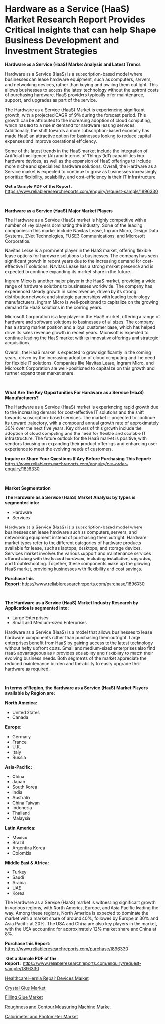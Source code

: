 <p><h1>Hardware as a Service (HaaS) Market Research Report Provides Critical Insights that can help Shape Business Development and Investment Strategies</h1></p><p><strong>Hardware as a Service (HaaS) Market Analysis and Latest Trends</strong></p>
<p><p>Hardware as a Service (HaaS) is a subscription-based model where businesses can lease hardware equipment, such as computers, servers, and networking devices, rather than buying and owning them outright. This allows businesses to access the latest technology without the upfront costs of purchasing hardware. HaaS providers typically offer maintenance, support, and upgrades as part of the service.</p><p>The Hardware as a Service (HaaS) Market is experiencing significant growth, with a projected CAGR of 9% during the forecast period. This growth can be attributed to the increasing adoption of cloud computing, which has led to a rise in demand for hardware leasing services. Additionally, the shift towards a more subscription-based economy has made HaaS an attractive option for businesses looking to reduce capital expenses and improve operational efficiency.</p><p>Some of the latest trends in the HaaS market include the integration of Artificial Intelligence (AI) and Internet of Things (IoT) capabilities into hardware devices, as well as the expansion of HaaS offerings to include more niche and specialized hardware solutions. Overall, the Hardware as a Service market is expected to continue to grow as businesses increasingly prioritize flexibility, scalability, and cost-efficiency in their IT infrastructure.</p></p>
<p><strong>Get a Sample PDF of the Report:&nbsp;</strong> <a href="https://www.reliableresearchreports.com/enquiry/request-sample/1896330">https://www.reliableresearchreports.com/enquiry/request-sample/1896330</a></p>
<p>&nbsp;</p>
<p><strong>Hardware as a Service (HaaS) Major Market Players</strong></p>
<p><p>The Hardware as a Service (HaaS) market is highly competitive with a number of key players dominating the industry. Some of the leading companies in this market include Navitas Lease, Ingram Micro, Design Data Systems, ZNet Technologies, FUSE3 Communications, and Microsoft Corporation.</p><p>Navitas Lease is a prominent player in the HaaS market, offering flexible lease options for hardware solutions to businesses. The company has seen significant growth in recent years due to the increasing demand for cost-effective IT solutions. Navitas Lease has a strong market presence and is expected to continue expanding its market share in the future.</p><p>Ingram Micro is another major player in the HaaS market, providing a wide range of hardware solutions to businesses worldwide. The company has experienced steady growth in sales revenue, driven by its strong distribution network and strategic partnerships with leading technology manufacturers. Ingram Micro is well-positioned to capitalize on the growing demand for HaaS solutions in the coming years.</p><p>Microsoft Corporation is a key player in the HaaS market, offering a range of hardware and software solutions to businesses of all sizes. The company has a strong market position and a loyal customer base, which has helped drive its sales revenue growth in recent years. Microsoft is expected to continue leading the HaaS market with its innovative offerings and strategic acquisitions.</p><p>Overall, the HaaS market is expected to grow significantly in the coming years, driven by the increasing adoption of cloud computing and the need for flexible IT solutions. Companies like Navitas Lease, Ingram Micro, and Microsoft Corporation are well-positioned to capitalize on this growth and further expand their market share.</p></p>
<p>&nbsp;</p>
<p><strong>What Are The Key Opportunities For Hardware as a Service (HaaS) Manufacturers?</strong></p>
<p><p>The Hardware as a Service (HaaS) market is experiencing rapid growth due to the increasing demand for cost-effective IT solutions and the shift towards subscription-based services. The market is projected to continue its upward trajectory, with a compound annual growth rate of approximately 30% over the next five years. Key drivers of this growth include the adoption of cloud computing and the need for flexible and scalable IT infrastructure. The future outlook for the HaaS market is positive, with vendors focusing on expanding their product offerings and enhancing user experience to meet the evolving needs of customers.</p></p>
<p><strong>Inquire or Share Your Questions If Any Before Purchasing This Report:</strong> <a href="https://www.reliableresearchreports.com/enquiry/pre-order-enquiry/1896330">https://www.reliableresearchreports.com/enquiry/pre-order-enquiry/1896330</a></p>
<p>&nbsp;</p>
<p><strong>Market Segmentation</strong></p>
<p><strong>The Hardware as a Service (HaaS) Market Analysis by types is segmented into:</strong></p>
<p><ul><li>Hardware</li><li>Services</li></ul></p>
<p><p>Hardware as a Service (HaaS) is a subscription-based model where businesses can lease hardware such as computers, servers, and networking equipment instead of purchasing them outright. Hardware market types refer to the different categories of hardware products available for lease, such as laptops, desktops, and storage devices. Services market involves the various support and maintenance services offered along with the leased hardware, including installation, upgrades, and troubleshooting. Together, these components make up the growing HaaS market, providing businesses with flexibility and cost savings.</p></p>
<p><strong>Purchase this Report:&nbsp;</strong><a href="https://www.reliableresearchreports.com/purchase/1896330">https://www.reliableresearchreports.com/purchase/1896330</a></p>
<p>&nbsp;</p>
<p><strong>The Hardware as a Service (HaaS) Market Industry Research by Application is segmented into:</strong></p>
<p><ul><li>Large Enterprises</li><li>Small and Medium-sized Enterprises</li></ul></p>
<p><p>Hardware as a Service (HaaS) is a model that allows businesses to lease hardware components rather than purchasing them outright. Large enterprises benefit from HaaS by gaining access to the latest technology without hefty upfront costs. Small and medium-sized enterprises also find HaaS advantageous as it provides scalability and flexibility to match their evolving business needs. Both segments of the market appreciate the reduced maintenance burden and the ability to easily upgrade their hardware as required.</p></p>
<p>&nbsp;</p>
<p><strong>In terms of Region, the Hardware as a Service (HaaS) Market Players available by Region are:</strong></p>
<p>
    <p> <strong> North America: </strong>
        <ul>
            <li>United States</li>
            <li>Canada</li>
        </ul>
        </p> 
    <p> <strong> Europe: </strong>
        <ul>
            <li>Germany</li>
            <li>France</li>
            <li>U.K.</li>
            <li>Italy</li>
            <li>Russia</li>
        </ul>
        </p> 
    <p> <strong> Asia-Pacific: </strong>
        <ul>
            <li>China</li>
            <li>Japan</li>
            <li>South Korea</li>
            <li>India</li>
            <li>Australia</li>
            <li>China Taiwan</li>
            <li>Indonesia</li>
            <li>Thailand</li>
            <li>Malaysia</li>
        </ul>
        </p> 
    <p> <strong> Latin America: </strong>
        <ul>
            <li>Mexico</li>
            <li>Brazil</li>
            <li>Argentina Korea</li>
            <li>Colombia</li>
        </ul>
        </p> 
    <p> <strong> Middle East & Africa: </strong>
        <ul>
            <li>Turkey</li>
            <li>Saudi</li>
            <li>Arabia</li>
            <li>UAE</li>
            <li>Korea</li>
        </ul>
    </p>
    </p>
<p><p>The Hardware as a Service (HaaS) market is witnessing significant growth in various regions, with North America, Europe, and Asia Pacific leading the way. Among these regions, North America is expected to dominate the market with a market share of around 40%, followed by Europe at 30% and Asia Pacific at 20%. The USA and China are also key players in the market, with the USA accounting for approximately 12% market share and China at 8%.</p></p>
<p><strong>Purchase this Report: </strong><a href="https://www.reliableresearchreports.com/purchase/1896330">https://www.reliableresearchreports.com/purchase/1896330</a></p>
<p>&nbsp;<strong>Get a Sample PDF of the Report:&nbsp;&nbsp;</strong><a href="https://www.reliableresearchreports.com/enquiry/request-sample/1896330">https://www.reliableresearchreports.com/enquiry/request-sample/1896330</a></p>
<p><strong></strong></p>
<p><p><a href="https://automatic-knee-4c7.notion.site/Healthcare-Hernia-Repair-Devices-Market-Research-Report-Unlocks-Analysis-on-the-Market-Financial-Sta-784a6f9af614453d96b3d9a9137b5977">Healthcare Hernia Repair Devices Market</a></p><p><a href="https://view.publitas.com/reportprime-1/crystal-glue-market-research-report-reveals-the-latest-trends-and-opportunities-of-this-market-for-period-from-2024-2031/">Crystal Glue Market</a></p><p><a href="https://view.publitas.com/reportprime-1/filling-glue-market-furnish-information-about-market-size-market-share-market-dynamics-and-projections-spanning-from-2024-to-2031/">Filling Glue Market</a></p><p><a href="https://pretty-mail-caf.notion.site/Global-Roughness-and-Contour-Measuring-Machine-Market-by-Types-Applications-and-Major-Players-wit-93ec1a7a773243e9bee6f7c34b999de4">Roughness and Contour Measuring Machine Market</a></p><p><a href="https://woozy-pyroraptor-a1f.notion.site/Calorimeter-and-Photometer-Market-Size-and-Growth-Market-Segmentation-Regional-and-Country-Breakdo-eb009f8a962c4189aeb178532928aed8">Calorimeter and Photometer Market</a></p></p>